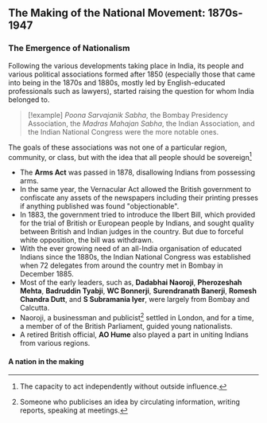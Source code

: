 ## The Making of the National Movement: 1870s-1947

### The Emergence of Nationalism

Following the various developments taking place in India, its people and various political associations formed after 1850 (especially those that came into being in the 1870s and 1880s, mostly led by English-educated professionals such as lawyers), started raising the question for whom India belonged to.

> [!example] *Poona Sarvajanik Sabha*, the Bombay Presidency Association, the *Madras Mahajan Sabha*, the Indian Association, and the Indian National Congress were the more notable ones.

The goals of these associations was not one of a particular region, community, or class, but with the idea that all people should be sovereign[^sovereign]


- The **Arms Act** was passed in 1878, disallowing Indians from possessing arms.
- In the same year, the Vernacular Act allowed the British government to confiscate any assets of the newspapers including their printing presses if anything published was found "objectionable".
- In 1883, the government tried to introduce the Ilbert Bill, which provided for the trial of British or European people by Indians, and sought quality between British and Indian judges in the country. But due to forceful white opposition, the bill was withdrawn.
- With the ever growing need of an all-India organisation of educated Indians since the 1880s, the Indian National Congress was established when 72 delegates from around the country met in Bombay in December 1885.
- Most of the early leaders, such as, **Dadabhai Naoroji**, **Pherozeshah Mehta**, **Badruddin Tyabji**, **WC Bonnerji**, **Surendranath Banerji**, **Romesh Chandra Dutt**, and **S Subramania Iyer**, were largely  from Bombay and Calcutta.
- Naoroji, a businessman and publicist[^publicist] settled in London, and for a time, a member of of the British Parliament, guided young nationalists.
- A retired British official, **AO Hume** also played a part in uniting Indians from various regions.

#### A nation in the making

[^mutinies]: (*s. mutinies*) When soldiers as a group disobey their officers in the army.
[^firangis]: Foreigners; the term reflects an attitude of contempt.
[^sovereign]: The capacity to act independently without outside influence.
[^publicist]: Someone who publicises an idea by circulating information, writing reports, speaking at meetings.
